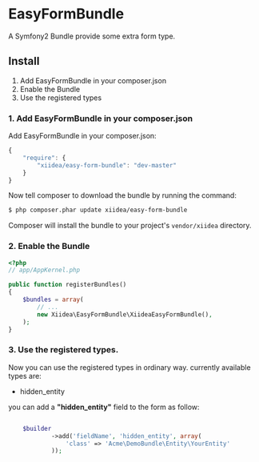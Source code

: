 EasyFormBundle
==========

A Symfony2 Bundle provide some extra form type.


Install
-------
1. Add EasyFormBundle in your composer.json
2. Enable the Bundle
3. Use the registered types

### 1. Add EasyFormBundle in your composer.json

Add EasyFormBundle in your composer.json:

```js
{
    "require": {
        "xiidea/easy-form-bundle": "dev-master"
    }
}
```

Now tell composer to download the bundle by running the command:

``` bash
$ php composer.phar update xiidea/easy-form-bundle
```

Composer will install the bundle to your project's `vendor/xiidea` directory.

### 2. Enable the Bundle

``` php
<?php
// app/AppKernel.php

public function registerBundles()
{
    $bundles = array(
        // ...
        new Xiidea\EasyFormBundle\XiideaEasyFormBundle(),
    );
}
```
### 3. Use the registered types.

Now you can use the registered types in ordinary way. currently available types are:

- hidden_entity

 you can add a **"hidden_entity"** field to the form as follow:
 
```php

    $builder
            ->add('fieldName', 'hidden_entity', array(
                'class' => 'Acme\DemoBundle\Entity\YourEntity'
            ));
```